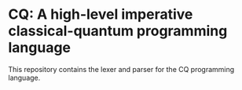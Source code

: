 # CQ: A high-level imperative classical-quantum programming language

This repository contains the lexer and parser for the CQ programming language.
